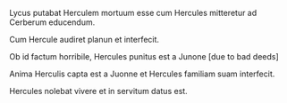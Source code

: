 Lycus putabat  Herculem mortuum esse cum Hercules mitteretur ad Cerberum educendum.

Cum Hercule audiret planun et interfecit.

Ob id factum horribile, Hercules punitus est a Junone [due to bad deeds]

Anima Herculis capta est a Juonne et Hercules familiam suam interfecit.

Hercules nolebat vivere et in servitum datus est. 

